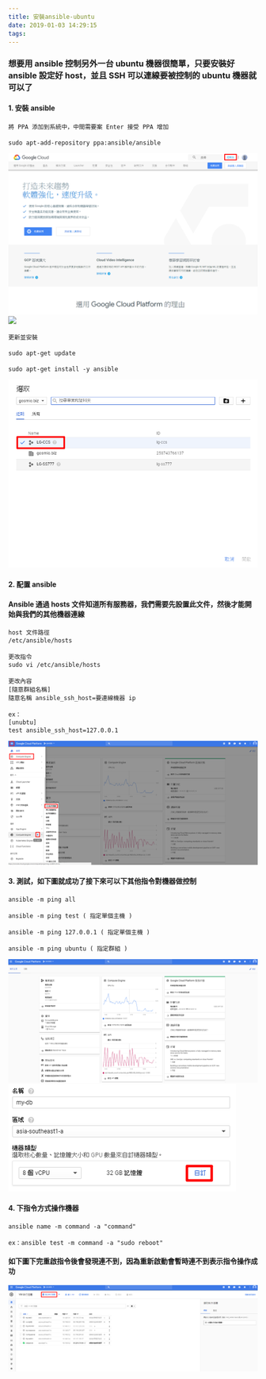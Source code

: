 ```yaml
---
title: 安裝ansible-ubuntu
date: 2019-01-03 14:29:15
tags:
---
```


### 想要用 ansible 控制另外一台 ubuntu 機器很簡單，只要安裝好 ansible 設定好 host，並且 SSH 可以連線要被控制的 ubuntu 機器就可以了

#### 1. 安裝 ansible

```
將 PPA 添加到系統中，中間需要案 Enter 接受 PPA 增加

sudo apt-add-repository ppa:ansible/ansible
```

![ ](images/1.png)
![ ](images/2.png)

```
更新並安裝

sudo apt-get update

sudo apt-get install -y ansible
```

![ ](images/3.png)

#### 2. 配置 ansible

#### Ansible 通過 hosts 文件知道所有服務器，我們需要先設置此文件，然後才能開始與我們的其他機器連線

```
host 文件路徑
/etc/ansible/hosts

更改指令
sudo vi /etc/ansible/hosts

更改內容
[隨意群組名稱]
隨意名稱 ansible_ssh_host=要連線機器 ip

ex：
[unubtu]
test ansible_ssh_host=127.0.0.1
```

![ ](images/4.png)

#### 3. 測試，如下圖就成功了接下來可以下其他指令對機器做控制

```
ansible -m ping all

ansible -m ping test ( 指定單個主機 )

ansible -m ping 127.0.0.1 ( 指定單個主機 )

ansible -m ping ubuntu ( 指定群組 )
```

![ ](images/5.png)
![ ](images/7.png)

#### 4. 下指令方式操作機器

```
ansible name -m command -a "command"

ex：ansible test -m command -a "sudo reboot"
```

#### 如下圖下完重啟指令後會發現連不到，因為重新啟動會暫時連不到表示指令操作成功

![ ](images/6.png)